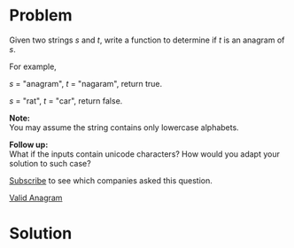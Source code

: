 
# Problem

Given two strings _s_ and _t_, write a function to determine if _t_ is an
anagram of _s_.

For example,

_s_ = "anagram", _t_ = "nagaram", return true.

_s_ = "rat", _t_ = "car", return false.

**Note:**  
You may assume the string contains only lowercase alphabets.

**Follow up:**  
What if the inputs contain unicode characters? How would you adapt your
solution to such case?

[Subscribe](/subscribe/) to see which companies asked this question.



[Valid Anagram](https://leetcode.com/problems/valid-anagram)

# Solution



